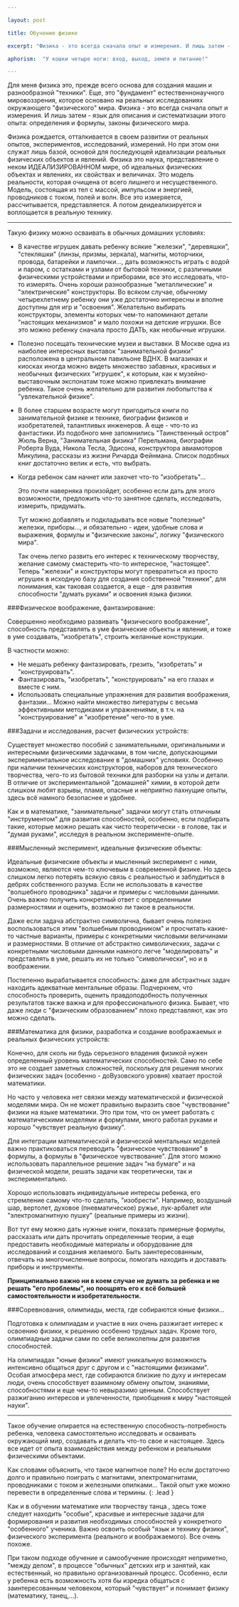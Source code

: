 ```yaml
---

layout: post

title: Обучение физике

excerpt: "Физика - это всегда сначала опыт и измерения. И лишь затем - язык для описания и систематизации этого опыта: определения и формулы, законы физического мира"

aphorism:  "У кошки четыpе ноги: вход, выход, земля и питание!"

---
```



Для меня физика это, прежде всего основа для создания машин и разнообразной "техники". Еще, это "фундамент" естественнонаучного мировоззрения, которое основано на реальных исследованиях окружающего "физического" мира. Физика - это всегда сначала опыт и измерения. И лишь затем - язык для описания и систематизации этого опыта: определения и формулы, законы физического мира.

Физика рождается, отталкивается в своем развитии от реальных опытов, экспериментов, исследований, измерений. Но при этом они служат лишь базой, основой для последующей идеализации реальных физических объектов и явлений. Физика это наука, представление о неком ИДЕАЛИЗИРОВАННОМ мире, об идеальных физических объектах и явлениях, их свойствах и величинах. Это модель реальности, которая очищена от всего лишнего и несущественного. Модель, состоящая из тел с массой, импульсом и энергией, проводников с током, полей и волн. Все это измеряется, рассчитывается, представляется. А потом деидеализируется и воплощается в реальную технику.

****

Такую физику можно осваивать в обычных домашних условиях:

+ В качестве игрушек давать ребенку всякие "железки", "деревяшки", "стекляшки" (линзы, призмы, зеркала), магниты, моторчики, провода, батарейки и лампочки..., дать возможность играть с водой и паром, с остатками и узлами от бытовой техники, с различными физическими устройствами и приборами, все это исследовать, что-то измерять. Очень хороши разнообразные "металлические" и "электрические" конструкторы. Во всяком случае, обычному четырехлетнему ребенку они уже достаточно интересны и вполне доступны для игр и "освоения". Желательно выбирать конструкторы, элементы которых чем-то напоминают детали "настоящих механизмов" и мало похожи на детские игрушки. Все это можно ребенку сначала просто ДАТЬ, как необычные игрушки.

+ Полезно посещать технические музеи и выставки. В Москве одна из наиболее интересных выставок "занимательной физики" расположена в центральном павильоне ВДНХ. В магазинах и киосках иногда можно видеть множество забавных, красивых и необычных физических "игрушек", к которым, как к музейно-выставочным экспонатам тоже можно привлекать внимание ребенка. Такое очень желательно для развития любопытства к "увлекательной физике".

+ В более старшем возрасте могут пригодиться книги по занимательной физике и технике, биографии физиков и изобретателей, талантливых инженеров. А еще - что-то из фантастики. Из подобного мне запомнились "Таинственный остров" Жюль Верна, "Занимательная физика" Перельмана, биографии Роберта Вуда, Никола Тесла, Эдисона, конструктора авиамоторов Микулина, рассказы из жизни Ричарда Фейнмана. Список подобных книг достаточно велик и есть, что выбрать.

+ Когда ребенок сам начнет или захочет что-то "изобретать"…
    
    Это почти наверняка произойдет, особенно если дать для этого возможности, предложить что-то занятное сделать, исследовать, измерить, придумать.
    
    Тут можно добавлять и подкладывать все новые "полезные" железки, приборы..., и обязательно - идеи, удобные слова и выражения, формулы и "физические законы", логику "физического мира".
    
    Так очень легко развить его интерес к техническому творчеству, желание самому смастерить что-то интересное, "настоящее". Теперь "железки" и конструкторы могут превратиться из просто игрушек в исходную базу для создания собственной "техники", для понимания, как таковая создается, а еще - для развития способности "думать руками" и освоения языка физики.
        

        
                
                        
                                        
###Физическое воображение, фантазирование:

Совершенно необходимо развивать "физического воображение", способность представлять в уме физические объекты и явления, и тоже в уме создавать, "изобретать", строить желанные конструкции.

В частности можно:

+ Не мешать ребенку фантазировать, грезить, "изобретать" и "конструировать".
+ Фантазировать, "изобретать", "конструировать" на его глазах и вместе с ним.
+ Использовать специальные упражнения для развития воображения, фантазии… Можно найти множество литературы с весьма эффективными методиками и упражнениями, в т.ч. на "конструирование" и "изобретение" чего-то в уме.

###Задачи и исследования, расчет физических устройств:

Существует множество пособий с занимательными, оригинальными и интересными физическими задачками, в том числе, допускающими экспериментальное исследование в "домашних" условиях. Особенно при наличии технических конструкторов, наборов для технического творчества, чего-то из бытовой техники для разборки на узлы и детали. В отличие от экспериментальной "домашней" химии, в которой дети слишком любят взрывы, пламя, опасные и неприятно пахнущие опыты, здесь всё намного безопаснее и удобнее.

Как и в математике, "занимательные" задачки могут стать отличным "инструментом" для развития способностей, особенно, если подбирать такие, которые можно решать как чисто теоретически - в голове, так и "думая руками", исследуя в реальном эксперименте-опыте.

###Мысленный эксперимент, идеальные физические объекты:

Идеальные физические объекты и мысленный эксперимент с ними, возможно, являются чем-то ключевым в современной физике. Но здесь слишком легко потерять всякую связь с реальностью и заблудиться в дебрях собственного разума. Если не использовать в качестве "волшебного проводника" задачи и примеры с числовыми данными. Очень важно получить конкретный ответ с определенными размерностями и оценить, возможно ли такое в реальности. 

Даже если задача абстрактно символична, бывает очень полезно воспользоваться этим "волшебным проводником" и просчитать какие-то частные варианты, примеры с конкретными числовыми величинами и размерностями. В отличие от абстрактно символических, задачи с конкретными числовыми данными намного легче "моделировать" и представлять в уме, решать их не только "символически", но и в воображении. 

Постепенно вырабатывается способность: даже для абстрактных задач находить адекватные ментальные образы. Подчеркнем, что способность проверить, оценить правдоподобность полученных результатов также важна и для профессионального физика. Бывает, что даже люди с "физическим образованием" плохо представляют, как это можно сделать.

###Математика для физики, разработка и создание воображаемых и реальных физических устройств:

Конечно, для сколь ни будь серьезного владения физикой нужен определенный уровень математических способностей. Само по себе это не создает заметных сложностей, поскольку для решения многих физических задач (особенно - доВузовского уровня) хватает простой математики.

Но часто у человека нет связки между математической и физической моделями мира. Он не может правильно выразить свое "чувствование" физики на языке математики. Это при том, что он умеет работать с математическими моделями и формулами, много работал руками и хорошо "чувствует реальную физику".

Для интеграции математической и физической ментальных моделей важно практиковаться переводить "физическое чувствование" в формулы, а формулы в "физическое чувствование". Для этого можно использовать параллельное решение задач "на бумаге" и на физической модели, решать задачи как теоретически, так и экспериментально.

Хорошо использовать индивидуальные интересы ребенка, его стремление самому что-то сделать, "изобрести". Например, воздушный шар, вертолет, духовое (пневматическое) ружье, лук-арбалет или "электромагнитную пушку" (реальные примеры из жизни). 

Вот тут ему можно дать нужные книги, показать примерные формулы, рассказать или дать прочитать определенные теории, а еще предоставить необходимые материалы и оборудование для исследований и создания желаемого. Быть заинтересованным, отвечать на многочисленные вопросы, помогать находить и доставать приборы и инструменты. 

**Принципиально важно ни в коем случае не думать за ребенка и не решать "его проблемы", но поощрять его к всё большей самостоятельности и изобретательности.**

###Соревнования, олимпиады, места, где собираются юные физики…

Подготовка к олимпиадам и участие в них очень разжигает интерес к освоению физики, к решению особенно трудных задач. Кроме того, олимпиадные задачи сами по себе великолепны для развития способностей.

На олимпиадах "юные физики" имеют уникальную возможность интенсивно общаться друг с другом и с "настоящими физиками". Особая атмосфера мест, где собираются близкие по духу и интересам люди, очень способствует взаимному обмену опытом, знаниями, способностями и еще чем-то невыразимо ценным. Способствует разжиганию интересов и увлеченности, приобщения к миру "настоящей науки".

****

Такое обучение опирается на естественную способность-потребность ребенка, человека самостоятельно исследовать и осваивать окружающий мир, создавать и делать что-то свое и настоящее. Здесь все идет от опыта взаимодействия между ребенком и реальными физическими объектами.

Как словами объяснить, что такое магнитное поле? Но если достаточно долго и правильно поиграть с магнитами, электромагнитами, проводниками с током и железными опилками… Такой опыт уже можно перевести в определенные слова и термины.
{: .lead }

Как и в обучении математике или творчеству танца , здесь тоже следует находить "особые", красивые и интересные задачи для формирования и развития необходимых способностей у конкретного "особенного" ученика. Важно освоить особый "язык и технику физики", физического эксперимента (реального и воображаемого). Все очень похоже.

При таком подходе обучение и самообучение происходят неприметно, "между делом", в процессе "обычных" детских игр и занятий, как естественный, но правильно организованный процесс. Особенно, если у ребенка есть возможность хотя бы изредка общаться с заинтересованным человеком, который "чувствует" и понимает физику (математику, танец,...).










